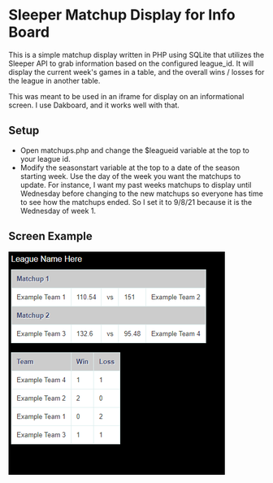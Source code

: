 # Sleeper Matchup Display for Info Board

This is a simple matchup display written in PHP using SQLite that utilizes the Sleeper API to grab information based on the configured league_id.  It will display the current week's games in a table, and the overall wins / losses for the league in another table.

This was meant to be used in an iframe for display on an informational screen.  I use Dakboard, and it works well with that.

## Setup

 - Open matchups.php and change the $leagueid variable at the top to your league id.
 - Modify the seasonstart variable at the top to a date of the season starting week.  Use the day of the week you want the matchups to update.  For instance, I want my past weeks matchups to display until Wednesday before changing to the new matchups so everyone has time to see how the matchups ended.  So I set it to 9/8/21 because it is the Wednesday of week 1.
 
## Screen Example

![Example of screen](/screenshots/screenshot.png)